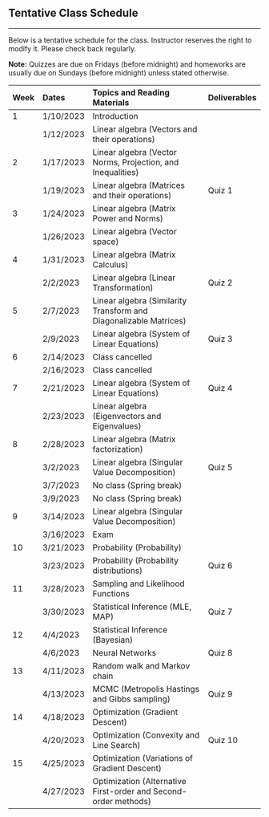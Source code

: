 ## Tentative Class Schedule
---
 Below is a tentative schedule for the class. Instructor reserves the right to modify it. Please check back regularly. 

**Note:** Quizzes are due on Fridays (before midnight) and homeworks are usually due on Sundays (before midnight) unless stated otherwise.

| Week |    Dates   |    Topics and Reading Materials                |      Deliverables        |
|------|:-----------|:-----------------------------------------------|:-------------------------|
| 1   | 1/10/2023  | Introduction                                    |                          |
|     | 1/12/2023  | Linear algebra (Vectors and their operations)   |                          | 
| 2   | 1/17/2023  | Linear algebra (Vector Norms, Projection, and Inequalities) |              |
|     | 1/19/2023  | Linear algebra (Matrices and their operations)  |      Quiz 1              |
| 3   | 1/24/2023  | Linear algebra (Matrix Power and Norms)         |                          | 
|     | 1/26/2023  | Linear algebra (Vector space)                   |                          | 
| 4   | 1/31/2023  | Linear algebra (Matrix Calculus)                |                          |
|     | 2/2/2023   | Linear algebra (Linear Transformation)          |    Quiz 2                | 
| 5   | 2/7/2023   | Linear algebra (Similarity Transform and Diagonalizable Matrices)     |                          |
|     | 2/9/2023   | Linear algebra (System of Linear Equations)     |      Quiz 3              |
| 6   | 2/14/2023  | Class cancelled                                 |                          |
|     | 2/16/2023  | Class cancelled                                 |                          |
| 7   | 2/21/2023  | Linear algebra (System of Linear Equations)     |      Quiz 4              |
|     | 2/23/2023  | Linear algebra (Eigenvectors and Eigenvalues)   |                          |
| 8   | 2/28/2023  | Linear algebra (Matrix factorization)           |                          | 
|     | 3/2/2023   | Linear algebra (Singular Value Decomposition)   |      Quiz 5              |
|     | 3/7/2023   | No class (Spring break)                         |                          |
|     | 3/9/2023   | No class (Spring break)                         |                          |
| 9   | 3/14/2023  | Linear algebra (Singular Value Decomposition)   |                          |
|     | 3/16/2023  | Exam                                            |                          |
| 10  | 3/21/2023  | Probability (Probability)                       |                          |
|     | 3/23/2023  | Probability (Probability distributions)         |      Quiz 6              |
| 11  | 3/28/2023  | Sampling and Likelihood Functions               |                          |
|     | 3/30/2023  | Statistical Inference (MLE, MAP)                |      Quiz 7              |
| 12  | 4/4/2023   | Statistical Inference (Bayesian)                |                          |
|     | 4/6/2023   | Neural Networks                                 |      Quiz 8              |
| 13  | 4/11/2023  | Random walk and Markov chain                    |                          |
|     | 4/13/2023  | MCMC (Metropolis Hastings and Gibbs sampling)   |      Quiz 9              | 
| 14  | 4/18/2023  | Optimization (Gradient Descent)                 |                          |
|     | 4/20/2023  | Optimization (Convexity and Line Search)        |      Quiz 10             |
| 15  | 4/25/2023  | Optimization (Variations of Gradient Descent)   |                          |
|     | 4/27/2023  | Optimization (Alternative First-order and Second-order methods)  |         |
